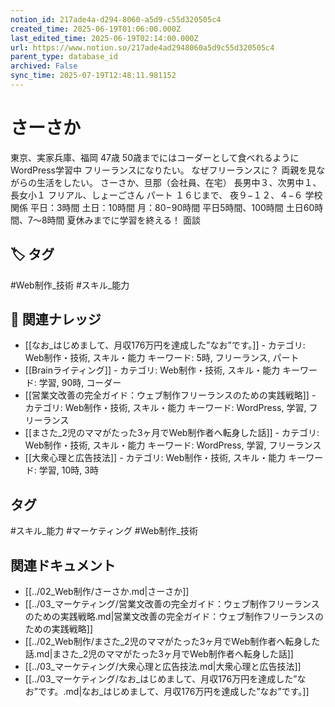 ```yaml
---
notion_id: 217ade4a-d294-8060-a5d9-c55d320505c4
created_time: 2025-06-19T01:06:00.000Z
last_edited_time: 2025-06-19T02:14:00.000Z
url: https://www.notion.so/217ade4ad2948060a5d9c55d320505c4
parent_type: database_id
archived: False
sync_time: 2025-07-19T12:48:11.981152
---
```


# さーさか

東京、実家兵庫、福岡
47歳
50歳までにはコーダーとして食べれるように
WordPress学習中
フリーランスになりたい。
なぜフリーランスに？
両親を見ながらの生活をしたい。
さーさか、旦那（会社員、在宅）
長男中３、次男中１、長女小１
フリアル、しょーごさん
パート
１６じまで、
夜９−１２、４−６
学校関係
平日：3時間
土日：10時間
月：80−90時間
平日5時間、100時間
土日60時間、7〜8時間
夏休みまでに学習を終える！
面談

## 🏷️ タグ
#Web制作_技術 #スキル_能力

## 🔗 関連ナレッジ
- [[なお_はじめまして、月収176万円を達成した”なお”です。]] - カテゴリ: Web制作・技術, スキル・能力 キーワード: 5時, フリーランス, パート
- [[Brainライティング]] - カテゴリ: Web制作・技術, スキル・能力 キーワード: 学習, 90時, コーダー
- [[営業文改善の完全ガイド：ウェブ制作フリーランスのための実践戦略]] - カテゴリ: Web制作・技術, スキル・能力 キーワード: WordPress, 学習, フリーランス
- [[まさた_2児のママがたった3ヶ月でWeb制作者へ転身した話]] - カテゴリ: Web制作・技術, スキル・能力 キーワード: WordPress, 学習, フリーランス
- [[大衆心理と広告技法]] - カテゴリ: Web制作・技術, スキル・能力 キーワード: 学習, 10時, 3時


## タグ

#スキル_能力 #マーケティング #Web制作_技術 

## 関連ドキュメント

- [[../02_Web制作/さーさか.md|さーさか]]
- [[../03_マーケティング/営業文改善の完全ガイド：ウェブ制作フリーランスのための実践戦略.md|営業文改善の完全ガイド：ウェブ制作フリーランスのための実践戦略]]
- [[../02_Web制作/まさた_2児のママがたった3ヶ月でWeb制作者へ転身した話.md|まさた_2児のママがたった3ヶ月でWeb制作者へ転身した話]]
- [[../03_マーケティング/大衆心理と広告技法.md|大衆心理と広告技法]]
- [[../03_マーケティング/なお_はじめまして、月収176万円を達成した”なお”です。.md|なお_はじめまして、月収176万円を達成した”なお”です。]]

